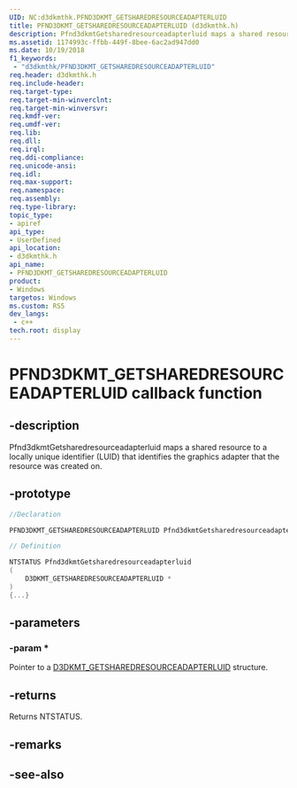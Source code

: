 ```yaml
---
UID: NC:d3dkmthk.PFND3DKMT_GETSHAREDRESOURCEADAPTERLUID
title: PFND3DKMT_GETSHAREDRESOURCEADAPTERLUID (d3dkmthk.h)
description: Pfnd3dkmtGetsharedresourceadapterluid maps a shared resource to a locally unique identifier (LUID) that identifies the graphics adapter that the resource was created on.
ms.assetid: 1174993c-ffbb-449f-8bee-6ac2ad947dd0
ms.date: 10/19/2018
f1_keywords:
 - "d3dkmthk/PFND3DKMT_GETSHAREDRESOURCEADAPTERLUID"
req.header: d3dkmthk.h
req.include-header:
req.target-type:
req.target-min-winverclnt:
req.target-min-winversvr:
req.kmdf-ver:
req.umdf-ver:
req.lib:
req.dll:
req.irql: 
req.ddi-compliance:
req.unicode-ansi:
req.idl:
req.max-support:
req.namespace:
req.assembly:
req.type-library: 
topic_type: 
- apiref
api_type: 
- UserDefined
api_location: 
- d3dkmthk.h
api_name: 
- PFND3DKMT_GETSHAREDRESOURCEADAPTERLUID
product:
- Windows
targetos: Windows
ms.custom: RS5
dev_langs:
 - c++
tech.root: display
---
```


# PFND3DKMT_GETSHAREDRESOURCEADAPTERLUID callback function

## -description

Pfnd3dkmtGetsharedresourceadapterluid maps a shared resource to a locally unique identifier (LUID) that identifies the graphics adapter that the resource was created on.

## -prototype

```cpp
//Declaration

PFND3DKMT_GETSHAREDRESOURCEADAPTERLUID Pfnd3dkmtGetsharedresourceadapterluid; 

// Definition

NTSTATUS Pfnd3dkmtGetsharedresourceadapterluid 
(
	D3DKMT_GETSHAREDRESOURCEADAPTERLUID *
)
{...}

```

## -parameters

### -param * 

Pointer to a [D3DKMT_GETSHAREDRESOURCEADAPTERLUID](ns-d3dkmthk-_d3dkmt_getsharedresourceadapterluid.md) structure.

## -returns

Returns NTSTATUS.


## -remarks




## -see-also
